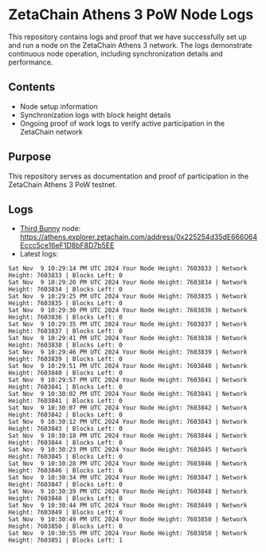 # ZetaChain Athens 3 PoW Node Logs
This repository contains logs and proof that we have successfully set up and run a node on the ZetaChain Athens 3 network. The logs demonstrate continuous node operation, including synchronization details and performance.

## Contents
- Node setup information
- Synchronization logs with block height details
- Ongoing proof of work logs to verify active participation in the ZetaChain network

## Purpose
This repository serves as documentation and proof of participation in the ZetaChain Athens 3 PoW testnet.

## Logs

- [Third Bunny](https://thirdbunny.xyz/) node: https://athens.explorer.zetachain.com/address/0x225254d35dE666064Eccc5ce16eF1D8bF8D7b5EE
- Latest logs:
```
Sat Nov  9 10:29:14 PM UTC 2024 Your Node Height: 7603833 | Network Height: 7603833 | Blocks Left: 0
Sat Nov  9 10:29:20 PM UTC 2024 Your Node Height: 7603834 | Network Height: 7603834 | Blocks Left: 0
Sat Nov  9 10:29:25 PM UTC 2024 Your Node Height: 7603835 | Network Height: 7603835 | Blocks Left: 0
Sat Nov  9 10:29:30 PM UTC 2024 Your Node Height: 7603836 | Network Height: 7603836 | Blocks Left: 0
Sat Nov  9 10:29:35 PM UTC 2024 Your Node Height: 7603837 | Network Height: 7603837 | Blocks Left: 0
Sat Nov  9 10:29:41 PM UTC 2024 Your Node Height: 7603838 | Network Height: 7603838 | Blocks Left: 0
Sat Nov  9 10:29:46 PM UTC 2024 Your Node Height: 7603839 | Network Height: 7603839 | Blocks Left: 0
Sat Nov  9 10:29:51 PM UTC 2024 Your Node Height: 7603840 | Network Height: 7603840 | Blocks Left: 0
Sat Nov  9 10:29:57 PM UTC 2024 Your Node Height: 7603841 | Network Height: 7603841 | Blocks Left: 0
Sat Nov  9 10:30:02 PM UTC 2024 Your Node Height: 7603841 | Network Height: 7603841 | Blocks Left: 0
Sat Nov  9 10:30:07 PM UTC 2024 Your Node Height: 7603842 | Network Height: 7603842 | Blocks Left: 0
Sat Nov  9 10:30:12 PM UTC 2024 Your Node Height: 7603843 | Network Height: 7603843 | Blocks Left: 0
Sat Nov  9 10:30:18 PM UTC 2024 Your Node Height: 7603844 | Network Height: 7603844 | Blocks Left: 0
Sat Nov  9 10:30:23 PM UTC 2024 Your Node Height: 7603845 | Network Height: 7603845 | Blocks Left: 0
Sat Nov  9 10:30:28 PM UTC 2024 Your Node Height: 7603846 | Network Height: 7603846 | Blocks Left: 0
Sat Nov  9 10:30:34 PM UTC 2024 Your Node Height: 7603847 | Network Height: 7603847 | Blocks Left: 0
Sat Nov  9 10:30:39 PM UTC 2024 Your Node Height: 7603848 | Network Height: 7603848 | Blocks Left: 0
Sat Nov  9 10:30:44 PM UTC 2024 Your Node Height: 7603849 | Network Height: 7603849 | Blocks Left: 0
Sat Nov  9 10:30:49 PM UTC 2024 Your Node Height: 7603850 | Network Height: 7603850 | Blocks Left: 0
Sat Nov  9 10:30:55 PM UTC 2024 Your Node Height: 7603850 | Network Height: 7603851 | Blocks Left: 1
```
